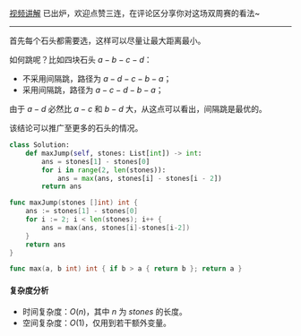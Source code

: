 [视频讲解](https://www.bilibili.com/video/BV1kR4y1r7Df/) 已出炉，欢迎点赞三连，在评论区分享你对这场双周赛的看法~

---

首先每个石头都需要选，这样可以尽量让最大距离最小。

如何跳呢？比如四块石头 $a-b-c-d$：

- 不采用间隔跳，路径为 $a-d-c-b-a$；
- 采用间隔跳，路径为 $a-c-d-b-a$；

由于 $a-d$ 必然比 $a-c$ 和 $b-d$ 大，从这点可以看出，间隔跳是最优的。

该结论可以推广至更多的石头的情况。

```py [sol1-Python3]
class Solution:
    def maxJump(self, stones: List[int]) -> int:
        ans = stones[1] - stones[0]
        for i in range(2, len(stones)):
            ans = max(ans, stones[i] - stones[i - 2])
        return ans
```

```go [sol1-Go]
func maxJump(stones []int) int {
	ans := stones[1] - stones[0]
	for i := 2; i < len(stones); i++ {
		ans = max(ans, stones[i]-stones[i-2])
	}
	return ans
}

func max(a, b int) int { if b > a { return b }; return a }
```

#### 复杂度分析

- 时间复杂度：$O(n)$，其中 $n$ 为 $\textit{stones}$ 的长度。
- 空间复杂度：$O(1)$，仅用到若干额外变量。
